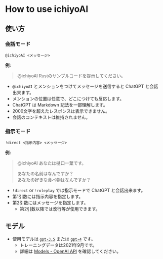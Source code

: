 # How to use ichiyoAI 

## 使い方

### 会話モード

```
@ichiyoAI <メッセージ>
```

**例:**
> @ichiyoAI Rustのサンプルコードを提示してください。

- `@ichiyoAI` とメンションをつけてメッセージを送信すると ChatGPT と会話出来ます。
- メンションの位置は任意で、どこにつけても反応します。
- ChatGPT は Markdown 記法を一部理解します。
- 2000文字を超えたレスポンスは表示できません。
- 会話のコンテキストは維持されません。

### 指示モード

```
!direct <指示内容> <メッセージ>
```

**例:**
> @ichiyoAI あなたは樋口一葉です。 
> 
> あなたの名前はなんですか？  
> あなたの好きな食べ物はなんですか？

- `!direct` or `!roleplay` では指示モードで ChatGPT と会話出来ます。
- 第1引数には指示内容を指定します。
- 第2引数にはメッセージを指定します。
  - 第2引数以降では改行等が使用できます。

## モデル

- 使用モデルは [`gpt-3.5`](https://platform.openai.com/docs/models/gpt-3-5) または [`gpt-4`](https://platform.openai.com/docs/models/gpt-4) です。
  - トレーニングデータは2021年9月です。
  - 詳細は [Models - OpenAI API](https://platform.openai.com/docs/models/overview) を確認してください。

## 
